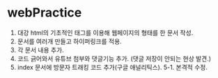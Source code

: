 # webPractice
1. 대강 html의 기초적인 태그를 이용해 웹페이지의 형태를 한 문서 작성.
2. 문서를 여러개 만들고 하이퍼링크를 적용.
3. 각 문서 내용 추가.
4. 코드 긁어와서 유튜브 첨부와 댓글기능 추가. (댓글 저장이 안되는 현상 발견.)
5. index 문서에 방문자 트래킹 코드 추가(구글 애널리틱스).
5-1. 본격적 수정.
